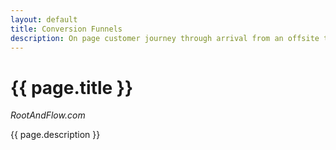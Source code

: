 ```yaml
---
layout: default
title: Conversion Funnels
description: On page customer journey through arrival from an offsite traffic source to conversion to a mid-funnel permission marketing goal.
---
```


# {{ page.title }}

_RootAndFlow.com_

{{ page.description }}

